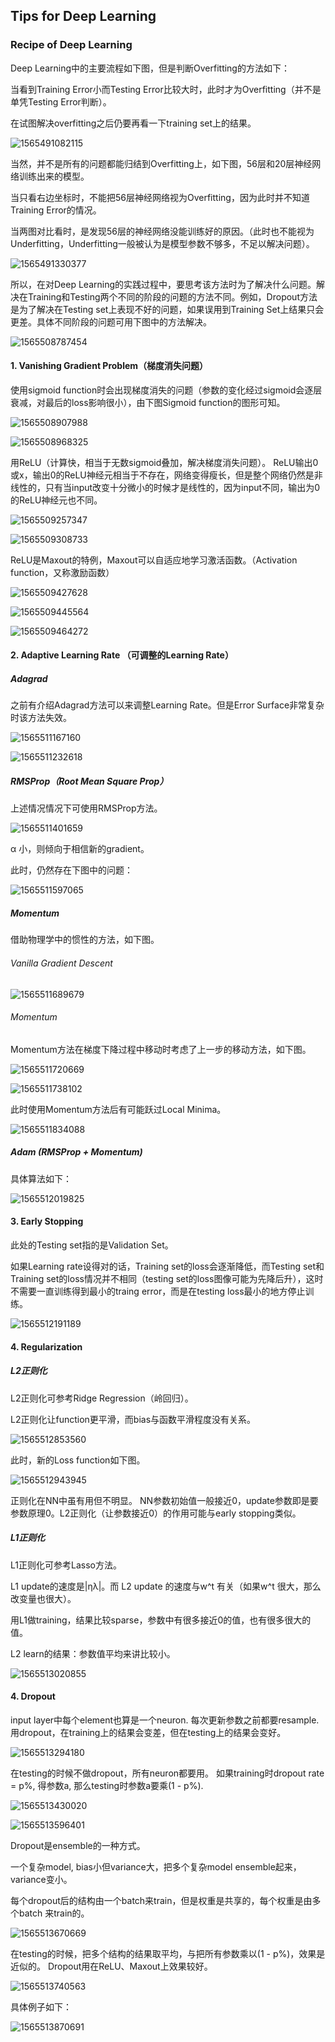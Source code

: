 ## Tips for Deep Learning

### Recipe of Deep Learning

Deep Learning中的主要流程如下图，但是判断Overfitting的方法如下：

当看到Training Error小而Testing Error比较大时，此时才为Overfitting（并不是单凭Testing Error判断）。

在试图解决overfitting之后仍要再看一下training set上的结果。

![1565491082115](assets/1565491082115.png)



当然，并不是所有的问题都能归结到Overfitting上，如下图，56层和20层神经网络训练出来的模型。

当只看右边坐标时，不能把56层神经网络视为Overfitting，因为此时并不知道Training Error的情况。

当两图对比看时，是发现56层的神经网络没能训练好的原因。（此时也不能视为Underfitting，Underfitting一般被认为是模型参数不够多，不足以解决问题）。

![1565491330377](assets/1565491330377.png)



所以，在对Deep Learning的实践过程中，要思考该方法时为了解决什么问题。解决在Training和Testing两个不同的阶段的问题的方法不同。例如，Dropout方法是为了解决在Testing set上表现不好的问题，如果误用到Training Set上结果只会更差。具体不同阶段的问题可用下图中的方法解决。

![1565508787454](assets/1565508787454.png)



#### 1. Vanishing Gradient Problem（梯度消失问题）

使用sigmoid function时会出现梯度消失的问题（参数的变化经过sigmoid会逐层衰减，对最后的loss影响很小），由下图Sigmoid function的图形可知。

![1565508907988](assets/1565508907988.png)

![1565508968325](assets/1565508968325.png)



用ReLU（计算快，相当于无数sigmoid叠加，解决梯度消失问题）。 
ReLU输出0或x，输出0的ReLU神经元相当于不存在，网络变得瘦长，但是整个网络仍然是非线性的，只有当input改变十分微小的时候才是线性的，因为input不同，输出为0的ReLU神经元也不同。

![1565509257347](assets/1565509257347.png)

![1565509308733](assets/1565509308733.png)



ReLU是Maxout的特例，Maxout可以自适应地学习激活函数。（Activation function，又称激励函数）

![1565509427628](assets/1565509427628.png)

![1565509445564](assets/1565509445564.png)

![1565509464272](assets/1565509464272.png)





#### 2. Adaptive Learning Rate （可调整的Learning Rate）

##### Adagrad

之前有介绍Adagrad方法可以来调整Learning Rate。但是Error Surface非常复杂时该方法失效。

![1565511167160](assets/1565511167160.png)

![1565511232618](assets/1565511232618.png)

##### RMSProp（Root Mean Square Prop）

上述情况情况下可使用RMSProp方法。

![1565511401659](assets/1565511401659.png)

α 小，则倾向于相信新的gradient。

此时，仍然存在下图中的问题：

![1565511597065](assets/1565511597065.png)



##### Momentum

借助物理学中的惯性的方法，如下图。

###### Vanilla Gradient Descent

![1565511689679](assets/1565511689679.png)

###### Momentum

Momentum方法在梯度下降过程中移动时考虑了上一步的移动方法，如下图。

![1565511720669](assets/1565511720669.png)

![1565511738102](assets/1565511738102.png)



此时使用Momentum方法后有可能跃过Local Minima。

![1565511834088](assets/1565511834088.png)

##### Adam (RMSProp + Momentum)

具体算法如下：

![1565512019825](assets/1565512019825.png)





#### 3. Early Stopping 

此处的Testing set指的是Validation Set。

如果Learning rate设得对的话，Training set的loss会逐渐降低，而Testing set和Training set的loss情况并不相同（testing set的loss图像可能为先降后升），这时不需要一直训练得到最小的traing error，而是在testing loss最小的地方停止训练。

![1565512191189](assets/1565512191189.png)



#### 4. Regularization

##### L2正则化

L2正则化可参考Ridge Regression（岭回归）。

L2正则化让function更平滑，而bias与函数平滑程度没有关系。

![1565512853560](assets/1565512853560.png)

此时，新的Loss function如下图。

![1565512943945](assets/1565512943945.png)

正则化在NN中虽有用但不明显。 
NN参数初始值一般接近0，update参数即是要参数原理0。L2正则化（让参数接近0）的作用可能与early stopping类似。



##### L1正则化

L1正则化可参考Lasso方法。

L1 update的速度是|ηλ|。而 L2 update 的速度与w^t 有关（如果w^t 很大，那么改变量也很大）。 

用L1做training，结果比较sparse，参数中有很多接近0的值，也有很多很大的值。 

L2 learn的结果：参数值平均来讲比较小。

![1565513020855](assets/1565513020855.png)



#### 4. Dropout

input layer中每个element也算是一个neuron. 
每次更新参数之前都要resample. 
用dropout，在training上的结果会变差，但在testing上的结果会变好。

![1565513294180](assets/1565513294180.png)



在testing的时候不做dropout，所有neuron都要用。 
如果training时dropout rate = p%, 得参数a, 那么testing时参数a要乘(1 - p%).

![1565513430020](assets/1565513430020.png)

![1565513596401](assets/1565513596401.png)





Dropout是ensemble的一种方式。 

一个复杂model, bias小但variance大，把多个复杂model ensemble起来，variance变小。 

每个dropout后的结构由一个batch来train，但是权重是共享的，每个权重是由多个batch 来train的。



![1565513670669](assets/1565513670669.png)



在testing的时候，把多个结构的结果取平均，与把所有参数乘以(1 - p%)，效果是近似的。 
Dropout用在ReLU、Maxout上效果较好。

![1565513740563](assets/1565513740563.png)



具体例子如下：

![1565513870691](assets/1565513870691.png)



